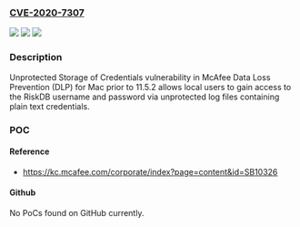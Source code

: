 ### [CVE-2020-7307](https://cve.mitre.org/cgi-bin/cvename.cgi?name=CVE-2020-7307)
![](https://img.shields.io/static/v1?label=Product&message=Data%20Loss%20Prevention(DLP)&color=blue)
![](https://img.shields.io/static/v1?label=Version&message=11.3%3C%2011.3.31%20&color=brighgreen)
![](https://img.shields.io/static/v1?label=Vulnerability&message=CWE-522%3A%20Insufficiently%20Protected%20Credentials&color=brighgreen)

### Description

Unprotected Storage of Credentials vulnerability in McAfee Data Loss Prevention (DLP) for Mac prior to 11.5.2 allows local users to gain access to the RiskDB username and password via unprotected log files containing plain text credentials.

### POC

#### Reference
- https://kc.mcafee.com/corporate/index?page=content&id=SB10326

#### Github
No PoCs found on GitHub currently.

